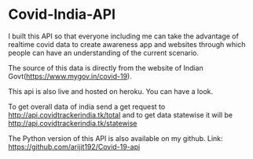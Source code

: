 # Covid-India-API

I built this API so that everyone including me can take the advantage of realtime covid data to create awareness app and websites through which people can have an understanding of the current scenario.

The source of this data is directly from the website of Indian Govt(https://www.mygov.in/covid-19).

This api is also live and hosted on heroku. You can have a look.

To get overall data of india send a get request to http://api.covidtrackerindia.tk/total and to get data statewise it will be http://api.covidtrackerindia.tk/statewise

The Python version of this API is also available on my github. Link: https://github.com/arijit192/Covid-19-api
